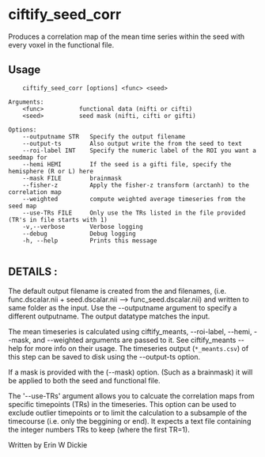 # ciftify_seed_corr

Produces a correlation map of the mean time series within the seed with
every voxel in the functional file.

## Usage
```
    ciftify_seed_corr [options] <func> <seed>

Arguments:
    <func>          functional data (nifti or cifti)
    <seed>          seed mask (nifti, cifti or gifti)

Options:
    --outputname STR   Specify the output filename
    --output-ts        Also output write the from the seed to text
    --roi-label INT    Specify the numeric label of the ROI you want a seedmap for
    --hemi HEMI        If the seed is a gifti file, specify the hemisphere (R or L) here
    --mask FILE        brainmask
    --fisher-z         Apply the fisher-z transform (arctanh) to the correlation map
    --weighted         compute weighted average timeseries from the seed map
    --use-TRs FILE     Only use the TRs listed in the file provided (TR's in file starts with 1)
    -v,--verbose       Verbose logging
    --debug            Debug logging
    -h, --help         Prints this message


```
## DETAILS :

The default output filename is created from the <func> and <seed> filenames,
(i.e. func.dscalar.nii + seed.dscalar.nii --> func_seed.dscalar.nii)
and written to same folder as the <func> input. Use the --outputname
argument to specify a different outputname. The output datatype matches the <func>
input.

The mean timeseries is calculated using ciftify_meants, --roi-label, --hemi,
--mask, and --weighted arguments are passed to it. See ciftify_meants --help for
more info on their usage. The timeseries output (`*_meants.csv`) of this step can be
saved to disk using the --output-ts option.

If a mask is provided with the (--mask) option. (Such as a brainmask) it will be
applied to both the seed and functional file.

The '--use-TRs' argument allows you to calcuate the correlation maps from specific
timepoints (TRs) in the timeseries. This option can be used to exclude outlier
timepoints or to limit the calculation to a subsample of the timecourse
(i.e. only the beggining or end). It expects a text file containing the integer numbers
TRs to keep (where the first TR=1).

Written by Erin W Dickie
